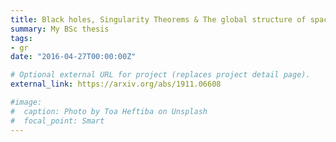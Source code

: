 ```yaml
---
title: Black holes, Singularity Theorems & The global structure of spacetime
summary: My BSc thesis
tags:
- gr
date: "2016-04-27T00:00:00Z"

# Optional external URL for project (replaces project detail page).
external_link: https://arxiv.org/abs/1911.06608

#image:
#  caption: Photo by Toa Heftiba on Unsplash
#  focal_point: Smart
---
```

